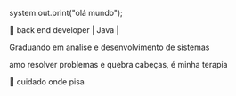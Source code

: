 system.out.print("olá mundo");

🌱 back end developer | Java |

Graduando em analise e desenvolvimento de sistemas



amo resolver problemas e quebra cabeças, é minha terapia 


🤔 cuidado onde pisa
<!--
**zSoony/zSoony** is a ✨ _special_ ✨ repository because its `README.md` (this file) appears on your GitHub profile.

